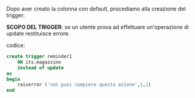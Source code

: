
Dopo aver creato la colonna con default, procediamo alla creazione del trigger:

**SCOPO DEL TRIGGER**: se un utente prova ad effettuare un'operazione di update restituisce errore.

codice:
```SQL
create trigger reminder1
	ON its.magazzino
	instead of update
as
begin
	raiserror ('non puoi compiere questa azione',1,1)
end
```


